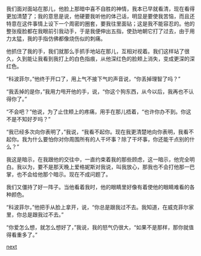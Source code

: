 
我们面对面站在那儿，他脸上那暗中喜不自胜的神情，我本已早就看清，现在看得更加清楚了；我的意思是说，他硬要我听他的体己话，明显是要使我苦恼，而且还特意在这件事情上设下一个周密的圈套，要我往里面钻；这是我不能容忍的。他的整张瘦脸都在我眼前引我动手，于是我便伸出五指，使劲地朝它打了过去，由于用力太猛，我的手指仿佛都像烧伤似的刺痛。

他抓住了我的手，我们就那么手抓手地站在那儿，互相对视着。我们这样站了很久，久到能让我看到我打上的白色指痕，从他深红色的脸颊上消失，变成更深的深红色。

“科波菲尔，”他终于开口了，用上气不接下气的声音说，“你丢掉理智了吗？”

“我丢掉的是你，”我用力甩开他的手，说，“你这个狗东西，从今以后，我再也不认得你了。”

“不会吧？”他说，为了止住颊上的疼痛，用手在那儿捂着，“也许你办不到。你这不是不知好歹吗？”

“我已经多次向你表明了，”我说，“我看不起你。现在我更清楚地向你表明，我看不起你。我为什么要怕你对你周围所有的人干坏事？除了干坏事，你还能干点别的什么？”

我这是暗示，在我跟他的交往中，一直约束着我的那些顾虑，这一暗示，他完全明白。我以为，要不是那天晚上爱格妮斯对我说，叫我放心，那我也不会打他那一巴掌，也不会给他那个暗示。现在不成问题了。

我们又僵持了好一阵子。当他看着我时，他的眼睛里好像有着使他的眼睛难看的各种颜色。

“科波菲尔，”他把手从脸上拿开，说，“你总是跟我过不去。我知道，在威克菲尔家里，你总是跟我过不去。”

“你爱怎么想，就怎么想好了，”我说，我的怒气仍很大，“如果不是那样，那你就值得看重多了。”

[next](page549)